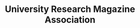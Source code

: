 ---
dateStart: 2007-05-17
dateEnd:
title: "University Research Magazine Association"
venue: "Indiana University"
organizer: Lauren Bryant
credit:
city: Bloomington
state: IN
country: USA
pdfLink:
venueImages:
---
